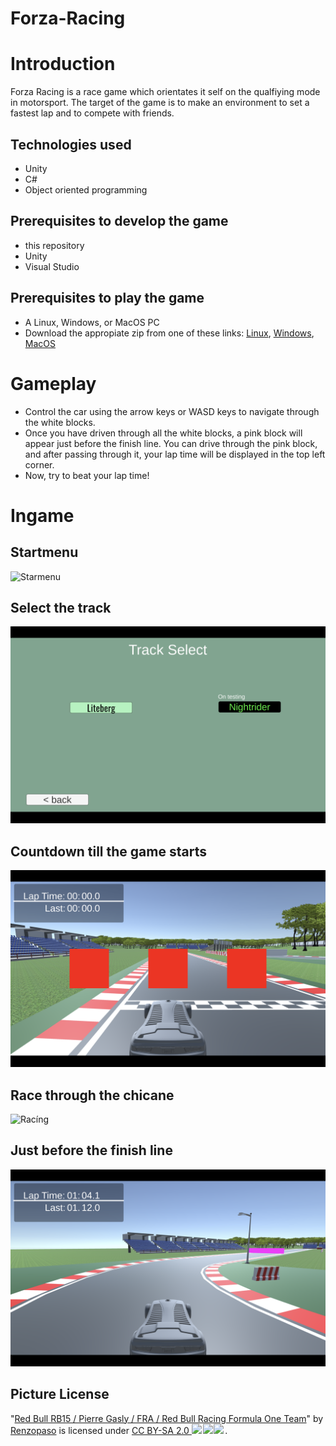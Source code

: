 

# Forza-Racing

# Introduction
Forza Racing is a race game which orientates it self on the qualfiying mode in motorsport. The target of the game is to make an environment to set a fastest lap and to compete with friends.

## Technologies used
* Unity
* C#
* Object oriented programming

## Prerequisites to develop the game
* this repository
* Unity
* Visual Studio

## Prerequisites to play the game
* A Linux, Windows, or MacOS PC
* Download the appropiate zip from one of these links: [Linux](https://mega.nz/file/7AET0CbD#WTM5hl2IPZ5lSjmuDdAAnxtURVXLSO-eLZyOI2h7WCI), [Windows](https://mega.nz/file/bJN2kbiQ#NXa0tlw6M7poN5V8eyCvI_lGlfrY8xxPTlpKKY6WlQg), [MacOS](https://mega.nz/file/3EMUGQ6B#Jrq0736-a6qoA8IPOMAODE73-mYa2mKM0X0vNZDTpkY)

# Gameplay
* Control the car using the arrow keys or WASD keys to navigate through the white blocks.
* Once you have driven through all the white blocks, a pink block will appear just before the finish line. You can drive through the pink block, and after passing through it, your lap time will be displayed in the top left corner.
* Now, try to beat your lap time!

# Ingame

## Startmenu
![Starmenu](Screenshots/Startmenu.png)

## Select the track
![Maps](Screenshots/Maps.png)


## Countdown till the game starts
![Countdown](Screenshots/Countdown.png)

## Race through the chicane
![Racíng](Screenshots/Racing.png)

## Just before the finish line
![Finish](Screenshots/Finish.png)

## Picture License
<p class="attribution">"<a target="_blank" rel="noopener noreferrer" href="https://www.flickr.com/photos/105731165@N07/40248356523">Red Bull RB15 / Pierre Gasly / FRA / Red Bull Racing Formula One Team</a>" by <a target="_blank" rel="noopener noreferrer" href="https://www.flickr.com/photos/105731165@N07">Renzopaso</a> is licensed under <a target="_blank" rel="noopener noreferrer" href="https://creativecommons.org/licenses/by-sa/2.0/?ref=openverse">CC BY-SA 2.0 <img src="https://mirrors.creativecommons.org/presskit/icons/cc.svg" style="height: 1em; margin-right: 0.125em; display: inline;"></img><img src="https://mirrors.creativecommons.org/presskit/icons/by.svg" style="height: 1em; margin-right: 0.125em; display: inline;"></img><img src="https://mirrors.creativecommons.org/presskit/icons/sa.svg" style="height: 1em; margin-right: 0.125em; display: inline;"></img></a>. </p>
